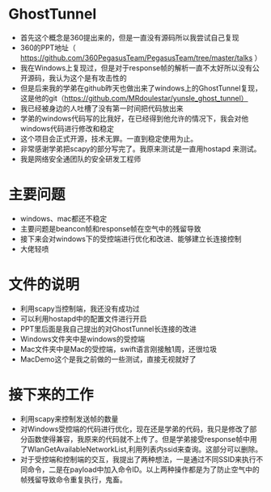 # GhostTunnel
- 首先这个概念是360提出来的，但是一直没有源码所以我尝试自己复现
- 360的PPT地址（ https://github.com/360PegasusTeam/PegasusTeam/tree/master/talks ）
- 我在Windows上复现过，但是对于response帧的解析一直不太好所以没有公开源码，我认为这个是有攻击性的
- 但是后来我的学弟在github昨天也做出来了windows上的GhostTunnel复现，这是他的git（https://github.com/MRdoulestar/yunsle_ghost_tunnel）
- 我已经被身边的人吐槽了没有第一时间把代码放出来
- 学弟的windows代码写的比我好，在已经得到他允许的情况下，我会对他windows代码进行修改和稳定
- 这个项目会正式开源，技术无罪。一直到稳定使用为止。
- 非常感谢学弟把scapy的部分写完了。我原来测试是一直用hostapd 来测试。
- 我是网络安全通团队的安全研发工程师

# 主要问题
- windows、mac都还不稳定
- 主要问题是beancon帧和response帧在空气中的残留导致
- 接下来会对windows下的受控端进行优化和改进、能够建立长连接控制
- 大佬轻喷

# 文件的说明
- 利用scapy当控制端，我还没有成功过
- 可以利用hostapd中的配置文件进行开启
- PPT里后面是我自己提出的对GhostTunnel长连接的改进
- Windows文件夹中是windows的受控端
- Mac文件夹中是Mac的受控端，swift语言刚接触1周，还很垃圾
- MacDemo这个是我之前做的一些测试，直接无视就好了

# 接下来的工作
- 利用scapy来控制发送帧的数量
- 对Windows受控端的代码进行优化，现在还是学弟的代码，我只是修改了部分函数使得兼容，我原来的代码就不上传了。但是学弟接受response帧中用了WlanGetAvailableNetworkList,利用列表内ssid来查询。这部分可以删除。
- 对于受控端和控制端的交互，我提出了两种想法，一是通过不同SSID来执行不同命令，二是在payload中加入命令ID。以上两种操作都是为了防止空气中的帧残留导致命令重复执行，鬼畜。
